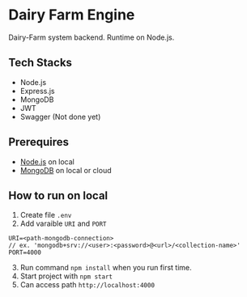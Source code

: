 
# Dairy Farm Engine

Dairy-Farm system backend. Runtime on Node.js.

## Tech Stacks

- Node.js
- Express.js
- MongoDB
- JWT
- Swagger (Not done yet)

## Prerequires

- [Node.js](https://nodejs.org/en/download) on local
- [MongoDB](https://www.prisma.io/dataguide/mongodb/setting-up-a-local-mongodb-database) on local or cloud

## How to run on local

1. Create file `.env`
2. Add varaible `URI` and `PORT`
  
```
URI=<path-mongodb-connection> 
// ex. 'mongodb+srv://<user>:<password>@<url>/<collection-name>'
PORT=4000
```

3. Run command `npm install` when you run first time.
4. Start project with `npm start`
5. Can access path `http://localhost:4000`

